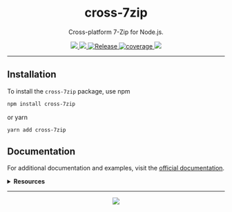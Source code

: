 <h1 align="center">cross-7zip</h1>
<p align="center">Cross-platform 7-Zip for Node.js.</p>
<p align="center">
  <a href="https://rdarida.github.io/cross-7zip/" target="_blank">
    <img src="https://img.shields.io/badge/website-blue?style=flat" />
  </a>

  <a href="https://github.com/rdarida/cross-7zip" target="_blank">
    <img src="https://img.shields.io/badge/-repository-222222?style=flat&logo=github" />
  </a>

  <a href="https://github.com/rdarida/cross-7zip/actions/workflows/release.yml" target="_blank" alt="GitHub Actions">
    <img src="https://github.com/rdarida/cross-7zip/actions/workflows/release.yml/badge.svg" alt="Release">
  </a>

  <a href="https://sonarcloud.io/dashboard?id=rdarida_cross-7zip" target="_blank" alt="SonarCloud">
    <img src="https://sonarcloud.io/api/project_badges/measure?project=rdarida_cross-7zip&metric=coverage" alt="coverage">
  </a>

  <img src="https://img.shields.io/librariesio/release/npm/cross-7zip">
</p>
<hr>

## Installation

To install the `cross-7zip` package, use npm

```bash
npm install cross-7zip
```

or yarn

```bash
yarn add cross-7zip
```

## Documentation

For additional documentation and examples, visit the
[official documentation](https://rdarida.github.io/cross-7zip/).


<details>
  <summary>
    <strong>Resources</strong>
  </summary>

- [7-Zip](https://www.7-zip.org/)
- [execFileSync](https://nodejs.org/api/child_process.html#child_process_child_process_execfilesync_file_args_options)
- **Windows**
  * [Compress-Archive](https://learn.microsoft.com/en-us/powershell/module/microsoft.powershell.archive/compress-archive?view=powershell-7.4&viewFallbackFrom=powershell-7.1)
  * [Expand-Archive](https://learn.microsoft.com/en-us/powershell/module/microsoft.powershell.archive/expand-archive?view=powershell-7.4&viewFallbackFrom=powershell-7.1)
- **Unix**
  * [zip](https://linux.die.net/man/1/zip)
  * [unzip](https://linux.die.net/man/1/unzip)
</details>
<hr>

<p align="center">
  <a href="LICENSE" target="_blank">
    <img src="https://img.shields.io/badge/license-MIT-green" />
  </a>
</p>
